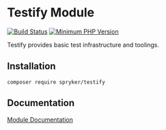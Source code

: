 # Testify Module
[![Build Status](https://travis-ci.org/spryker/testify.svg)](https://travis-ci.org/spryker/testify)
[![Minimum PHP Version](https://img.shields.io/badge/php-%3E%3D%207.2-8892BF.svg)](https://php.net/)

Testify provides basic test infrastructure and toolings.

## Installation

```
composer require spryker/testify
```

## Documentation

[Module Documentation](https://academy.spryker.com/developing_with_spryker/module_guide/modules.html)
